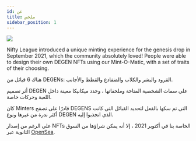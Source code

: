 ```yaml
---
id: عن
title: ملخص
sidebar_position: 1
---
```


![](/img/mintomatic.gif)

Nifty League introduced a unique minting experience for the genesis drop in September 2021, which the community absolutely loved! People were able to design their own DEGEN NFTs using our Mint-O-Matic, with a set of traits of their choosing.

هناك 6 قبائل من DEGENs: القرود والبشر والكلاب والضفادع والقطط والأجانب.

أثر تصميم DEGEN على سمات الشخصية المتاحة وملحقاتها ، وحدد ميكانيكا معينة داخل اللعبة وحركات خاصة.

كان Minters قادرًا على تصفح DEGENS التي تم سكها بالفعل لتحديد القبائل التي كانت أكثر ندرة من غيرها ونوع DEGEN الذي انجذبوا إليه.

على الرغم من إصدار NFTs الخاصة بنا في أكتوبر 2021 ، إلا أنه يمكن شراؤها من السوق الثانوية عبر [OpenSea](https://opensea.io/collection/niftydegen).
